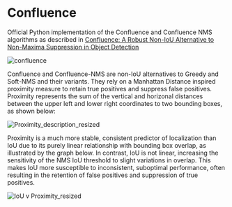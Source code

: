 # Confluence
Official Python implementation of the Confluence and Confluence NMS algorithms as described in [Confluence: A Robust Non-IoU Alternative to Non-Maxima Suppression in Object Detection](https://arxiv.org/abs/2012.00257)

![confluence](https://user-images.githubusercontent.com/39542635/135226907-e74ebb57-284e-4090-9923-53f49468c987.png)

Confluence and Confluence-NMS are non-IoU alternatives to Greedy and Soft-NMS and their variants. They rely on a Manhattan Distance inspired proximity measure to retain true positives and suppress false positives. Proximity represents the sum of the vertical and horizonal distances between the upper left and lower right coordinates to two bounding boxes, as shown below:

![Proximity_description_resized](https://user-images.githubusercontent.com/39542635/120128561-a4c60d00-c205-11eb-83a2-630c012a672c.PNG)


Proximity is a much more stable, consistent predictor of localization than IoU due to its purely linear relationship with bounding box overlap, as illustrated by the graph below. In contrast, IoU is not linear, increasing the sensitivity of the NMS IoU threshold to slight variations in overlap. This makes IoU more susceptible to inconsistent, suboptimal performance, often resulting in the retention of false positives and suppression of true positives.

![IoU v Proximity_resized](https://user-images.githubusercontent.com/39542635/120128567-a8f22a80-c205-11eb-8061-397f6b7ffbdd.png)


